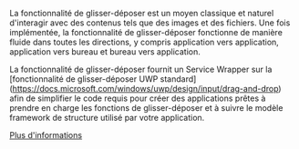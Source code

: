 ﻿La fonctionnalité de glisser-déposer est un moyen classique et naturel d'interagir avec des contenus tels que des images et des fichiers. Une fois implémentée, la fonctionnalité de glisser-déposer fonctionne de manière fluide dans toutes les directions, y compris application vers application, application vers bureau et bureau vers application.

La fonctionnalité de glisser-déposer fournit un Service Wrapper sur la [fonctionnalité de glisser-déposer UWP standard] (https://docs.microsoft.com/windows/uwp/design/input/drag-and-drop) afin de simplifier le code requis pour créer des applications prêtes à prendre en charge les fonctions de glisser-déposer et à suivre le modèle framework de structure utilisé par votre application.

[Plus d'informations](https://github.com/Microsoft/WindowsTemplateStudio/blob/release/docs/UWP/features/drag-and-drop.md)

